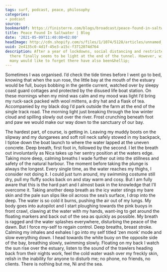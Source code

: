 ```yaml
---
tags: surf, podcast, peace, philosophy
categories:
- podcast
source:
bookmarkOf: https://finisterre.com/blogs/broadcast/peace-found-in-saltwater
title: Peace Found In Saltwater | Blog
date: '2021-05-09T11:40:00+02:00'
headImage: http://cdn.shopify.com/s/files/1/1074/5128/articles/unnamed_29e9f0ca-ce84-469e-bbb0-2c22800a220d.jpg?v=1643034192
uuid: 2e4135c0-4d1f-45e3-a15c-f3712074d764
description: After a year of lockdowns, social distancing and restricted freedoms,
  there finally seems to be light at the end of the tunnel. However, within a year
  many would like to forget there have also been&hellip;
---
```


Sometimes I was organised. I’d check the tide times before I went go to bed, knowing that when the sun rose, the little bay at the mouth of the estuary would be full, buoys bobbing in the gentle current, watched over by sleepy coast guard cottages and protected by the disused life boat station. On these mornings when my mind was calm and my mood was light I’d bring my ruck-sack packed with wool mittens, a dry hat and a flask of tea. Accompanied by my black dog I’d park outside the farm at the end of the single track road. The morning light just breaking through the low winter cloud and spilling slowly out over the river. Frost crunching beneath foot and paw we would make our way down to the sanctuary of our bay.

The hardest part, of course, is getting in. Leaving my muddy boots on the slipway and my dungarees and soft roll neck safely stowed in my backpack, I tiptoe down the boat launch to where the water lapped at the uneven concrete. Deep breath, first foot in, followed by the second. I let the breath out involuntarily as Nica takes up her sentry position at the waters edge. Taking more deep, calming breaths I wade further out into the stillness and safety of the natural harbour. The moment before taking the plunge is always the longest. Every single time, as the water reaches my thighs, I consider not doing it. I could just turn around, my swimming costume still dry, pull my fluffy socks back on and stay warm and cosy. But I am fully aware that this is the hard part and I almost bask in the knowledge that I’ll overcome it. Taking another deep breath as the icy water stings my bare skin and the pale sun slips like oil across the sea’s surface, I drop into the deep. The water is so cold it burns, pushing the air out of my lungs. My body goes into autopilot and I start ploughing towards the pink buoys in front crawl, clawing at the water with my hands, want-ing to get around the floating markers and back out of the sea as quickly as possible. My breath is ragged and the water splashes everywhere, disturbing the peace of the dawn. But I force my-self to regain control. Deep breaths, breast stroke. Calming my inhales and exhales I go into my self titled ‘zen monk’ mode and slow everything down. I head towards the white buoy on the opposite side of the bay, breathing slowly, swimming slowly. Floating on my back I watch the sun rise over the estuary, listen to the sound of the trawlers heading back from their nights work, feel the cold water wash over my freckly skin, relish in the inability for anyone to disturb me; no phone, no friends, no clients. There is nothing but me, Ni and the sea.